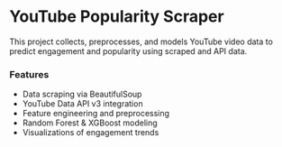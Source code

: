 # YouTube Popularity Scraper

This project collects, preprocesses, and models YouTube video data to predict engagement and popularity using scraped and API data.

### Features
- Data scraping via BeautifulSoup
- YouTube Data API v3 integration
- Feature engineering and preprocessing
- Random Forest & XGBoost modeling
- Visualizations of engagement trends
